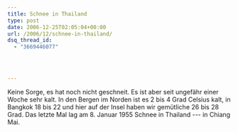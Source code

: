 ```yaml
---
title: Schnee in Thailand
type: post
date: 2006-12-25T02:05:04+00:00
url: /2006/12/schnee-in-thailand/
dsq_thread_id:
  - "3669446077"




---
```

Keine Sorge, es hat noch nicht geschneit. Es ist aber seit ungefähr einer Woche sehr kalt. In den Bergen im Norden ist es 2 bis 4 Grad Celsius kalt, in Bangkok 18 bis 22 und hier auf der Insel haben wir gemütliche 26 bis 28 Grad. Das letzte Mal lag am 8. Januar 1955 Schnee in Thailand --- in Chiang Mai.
